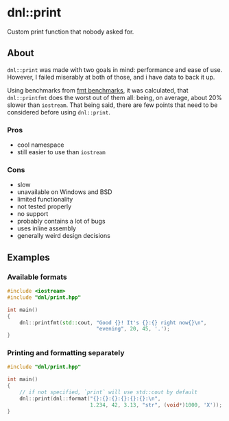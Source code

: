 # dnl::print
Custom print function that nobody asked for.

## About
`dnl::print` was made with two goals in mind: performance and ease of use. However, I failed miserably at both of those, and i have data to back it up.

Using benchmarks from [fmt benchmarks](https://github.com/fmtlib/format-benchmark), it was calculated, that `dnl::printfmt` does the worst out of them all: being, on average, about 20% slower than `iostream`. That being said, there are few points that need to be considered before using `dnl::print`.

### Pros
- cool namespace
- still easier to use than `iostream`
### Cons
- slow
- unavailable on Windows and BSD
- limited functionality
- not tested properly
- no support
- probably contains a lot of bugs
- uses inline assembly
- generally weird design decisions

## Examples
### Available formats
```cpp
#include <iostream>
#include "dnl/print.hpp"

int main()
{
    dnl::printfmt(std::cout, "Good {}! It's {}:{} right now{}\n", 
                             "evening", 20, 45, '.');
}
```
### Printing and formatting separately
```cpp
#include "dnl/print.hpp"

int main()
{
	// if not specified, `print` will use std::cout by default
	dnl::print(dnl::format("{}:{}:{}:{}:{}:{}:\n",
                           1.234, 42, 3.13, "str", (void*)1000, 'X'));
}
```
